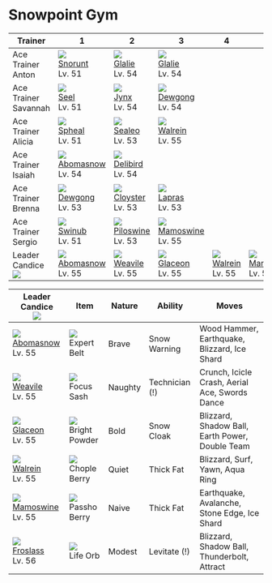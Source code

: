 # Snowpoint Gym

Trainer                        | 1                                   | 2                                   | 3                                   | 4                                   | 5                                   | 6
---                            | ---                                 | ---                                 | ---                                 | ---                                 | ---                                 | ---
Ace Trainer Anton              | ![][361]<br> [Snorunt]<br> Lv. 51   | ![][362]<br> [Glalie]<br> Lv. 54    | ![][362]<br> [Glalie]<br> Lv. 54
Ace Trainer Savannah           | ![][086]<br> [Seel]<br> Lv. 51      | ![][124]<br> [Jynx]<br> Lv. 54      | ![][087]<br> [Dewgong]<br> Lv. 54
Ace Trainer Alicia             | ![][363]<br> [Spheal]<br> Lv. 51    | ![][364]<br> [Sealeo]<br> Lv. 53    | ![][365]<br> [Walrein]<br> Lv. 55
Ace Trainer Isaiah             | ![][460]<br> [Abomasnow]<br> Lv. 54 | ![][225]<br> [Delibird]<br> Lv. 54
Ace Trainer Brenna             | ![][087]<br> [Dewgong]<br> Lv. 53   | ![][091]<br> [Cloyster]<br> Lv. 53  | ![][131]<br> [Lapras]<br> Lv. 53
Ace Trainer Sergio             | ![][220]<br> [Swinub]<br> Lv. 51    | ![][221]<br> [Piloswine]<br> Lv. 53 | ![][473]<br> [Mamoswine]<br> Lv. 55
Leader Candice<br>![][candice] | ![][460]<br> [Abomasnow]<br> Lv. 55 | ![][461]<br> [Weavile]<br> Lv. 55   | ![][471]<br> [Glaceon]<br> Lv. 55   | ![][365]<br> [Walrein]<br> Lv. 55   | ![][473]<br> [Mamoswine]<br> Lv. 55 | ![][478]<br> [Froslass]<br> Lv. 56

Leader Candice<br>![][candice]      | Item                                 | Nature  | Ability        | Moves
---                                 | ---                                  | ---     | ---            | ---
![][460]<br> [Abomasnow]<br> Lv. 55 | ![][expert-belt]<br> Expert Belt     | Brave   | Snow Warning   | Wood Hammer, Earthquake, Blizzard, Ice Shard
![][461]<br> [Weavile]<br> Lv. 55   | ![][focus-sash]<br> Focus Sash       | Naughty | Technician (!) | Crunch, Icicle Crash, Aerial Ace, Swords Dance
![][471]<br> [Glaceon]<br> Lv. 55   | ![][bright-powder]<br> Bright Powder | Bold    | Snow Cloak     | Blizzard, Shadow Ball, Earth Power, Double Team
![][365]<br> [Walrein]<br> Lv. 55   | ![][chople-berry]<br> Chople Berry   | Quiet   | Thick Fat      | Blizzard, Surf, Yawn, Aqua Ring
![][473]<br> [Mamoswine]<br> Lv. 55 | ![][passho-berry]<br> Passho Berry   | Naive   | Thick Fat      | Earthquake, Avalanche, Stone Edge, Ice Shard
![][478]<br> [Froslass]<br> Lv. 56  | ![][life-orb]<br> Life Orb           | Modest  | Levitate (!)   | Blizzard, Shadow Ball, Thunderbolt, Attract

[Seel]: ../../pokemon_changes/086/
[Dewgong]: ../../pokemon_changes/087/
[Cloyster]: ../../pokemon_changes/091/
[Jynx]: ../../pokemon_changes/124/
[Lapras]: ../../pokemon_changes/131/
[Swinub]: ../../pokemon_changes/220/
[Piloswine]: ../../pokemon_changes/221/
[Delibird]: ../../pokemon_changes/225/
[Snorunt]: ../../pokemon_changes/361/
[Glalie]: ../../pokemon_changes/362/
[Spheal]: ../../pokemon_changes/363/
[Sealeo]: ../../pokemon_changes/364/
[Walrein]: ../../pokemon_changes/365/
[Abomasnow]: ../../pokemon_changes/460/
[Weavile]: ../../pokemon_changes/461/
[Glaceon]: ../../pokemon_changes/471/
[Mamoswine]: ../../pokemon_changes/473/
[Froslass]: ../../pokemon_changes/478/
[bright-powder]: ../img/items/bright-powder.png
[chople-berry]: ../img/items/chople-berry.png
[expert-belt]: ../img/items/expert-belt.png
[focus-sash]: ../img/items/focus-sash.png
[life-orb]: ../img/items/life-orb.png
[passho-berry]: ../img/items/passho-berry.png
[086]: ../img/pokemon/086.png
[087]: ../img/pokemon/087.png
[091]: ../img/pokemon/091.png
[124]: ../img/pokemon/124.png
[131]: ../img/pokemon/131.png
[220]: ../img/pokemon/220.png
[221]: ../img/pokemon/221.png
[225]: ../img/pokemon/225.png
[361]: ../img/pokemon/361.png
[362]: ../img/pokemon/362.png
[363]: ../img/pokemon/363.png
[364]: ../img/pokemon/364.png
[365]: ../img/pokemon/365.png
[460]: ../img/pokemon/460.png
[461]: ../img/pokemon/461.png
[471]: ../img/pokemon/471.png
[473]: ../img/pokemon/473.png
[478]: ../img/pokemon/478.png
[candice]: ../img/trainer/candice.png
